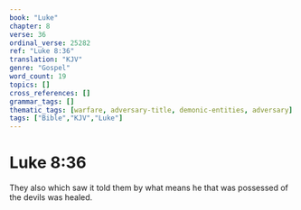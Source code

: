 ```yaml
---
book: "Luke"
chapter: 8
verse: 36
ordinal_verse: 25282
ref: "Luke 8:36"
translation: "KJV"
genre: "Gospel"
word_count: 19
topics: []
cross_references: []
grammar_tags: []
thematic_tags: [warfare, adversary-title, demonic-entities, adversary]
tags: ["Bible","KJV","Luke"]
---
```


# Luke 8:36

They also which saw it told them by what means he that was possessed of the devils was healed.
